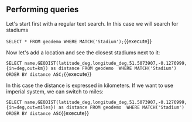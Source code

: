 ## Performing queries

Let's start first with a regular text search. In this case we will search for stadiums

`SELECT * FROM geodemo WHERE MATCH('Stadium');`{{execute}}

Now let's add a location and see the closest stadiums next to it:

`SELECT name,GEODIST(latitude_deg,longitude_deg,51.5073907,-0.1276999,{in=deg,out=km}) as distance FROM geodemo  WHERE MATCH('Stadium') ORDER BY distance ASC;`{{execute}}

In this case the distance is expressed in kilometers. If we want to use imperial system, we can switch to miles:

`SELECT name,GEODIST(latitude_deg,longitude_deg,51.5073907,-0.1276999,{in=deg,out=miles}) as distance FROM geodemo  WHERE MATCH('Stadium') ORDER BY distance ASC`{{execute}}

